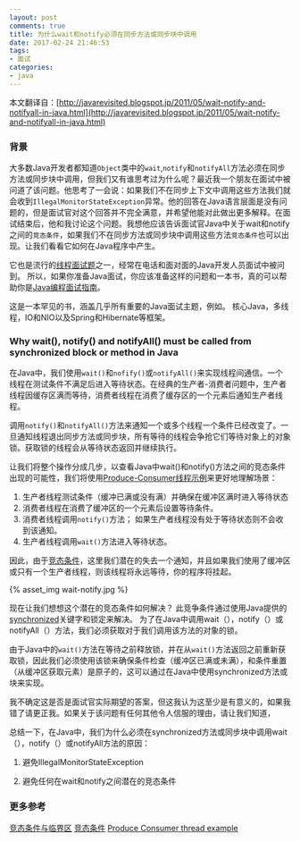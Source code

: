 ```yaml
---
layout: post
comments: true
title: 为什么wait和notify必须在同步方法或同步块中调用
date: 2017-02-24 21:46:53
tags:
- 面试
categories:
- java
---
```


本文翻译自：[http://javarevisited.blogspot.jp/2011/05/wait-notify-and-notifyall-in-java.html](http://javarevisited.blogspot.jp/2011/05/wait-notify-and-notifyall-in-java.html)

### 背景

大多数Java开发者都知道`Object`类中的`wait`,`notify`和`notifyAll`方法必须在同步方法或同步块中调用，但我们又有谁思考过为什么呢？最近我一个朋友在面试中被问道了该问题。他思考了一会说：如果我们不在同步上下文中调用这些方法我们就会收到`IllegalMonitorStateException`异常。他的回答在Java语言层面是没有问题的，但是面试官对这个回答并不完全满意，并希望他能对此做出更多解释。在面试结束后，他和我讨论这个问题。我想他应该告诉面试官Java中关于wait和notify之间的`竞态条件`，如果我们不在同步方法或同步块中调用这些方法`竞态条件`也可以出现。让我们看看它如何在Java程序中产生。

<!-- more -->

它也是流行的[线程面试题](http://javarevisited.blogspot.com/2014/07/top-50-java-multithreading-interview-questions-answers.html)之一，经常在电话和面对面的Java开发人员面试中被问到。 所以，如果你准备Java面试，你应该准备这样的问题和一本书，真的可以帮助你是[Java编程面试指南](http://www.amazon.com/Java-Programming-Interviews-Exposed-Markham/dp/1118722868?tag=javamysqlanta-20)。

这是一本罕见的书，涵盖几乎所有重要的Java面试主题，例如。 核心Java，多线程，IO和NIO以及Spring和Hibernate等框架。


### Why wait(), notify() and notifyAll() must be called from synchronized block or method in Java

在Java中，我们使用`wait()`和`nofify()`或`notifyAll()`来实现线程间通信。一个线程在测试条件不满足后进入等待状态。在经典的生产者-消费者问题中，生产者线程因缓存区满而等待，消费者线程在消费了缓存区的一个元素后通知生产者线程。

调用`notify()`和`notifyAll()`方法来通知一个或多个线程一个条件已经改变了。一旦通知线程退出同步方法或同步块，所有等待的线程会争抢它们等待对象上的对象锁。获取锁的线程会从等待状态返回并继续执行。

让我们将整个操作分成几步，以查看Java中wait()和notify()方法之间的竞态条件出现的可能性，我们将使用[Produce-Consumer线程示例](http://javarevisited.blogspot.com/2015/06/java-lock-and-condition-example-producer-consumer.html)来更好地理解场景：

1. 生产者线程测试条件（缓冲已满或没有满）并确保在缓冲区满时进入等待状态
2. 消费者线程在消费了缓冲区的一个元素后设置等待条件。
3. 消费者线程调用`notify()`方法； 如果生产者线程没有处于等待状态则不会收到该通知。
4. 生产者线程调用`wait()`方法进入等待状态。

因此，由于[竞态条件](http://javarevisited.blogspot.com/2012/02/what-is-race-condition-in.html)，这里我们潜在的失去一个通知，并且如果我们使用了缓冲区或只有一个生产者线程，则该线程将永远等待，你的程序将挂起。

{% asset_img wait-notify.jpg %}

现在让我们想想这个潜在的竞态条件如何解决？ 此竞争条件通过使用Java提供的[synchronized](http://javarevisited.blogspot.com/2011/04/synchronization-in-java-synchronized.html)关键字和锁定来解决。 为了在Java中调用wait（），notify（）或notifyAll（）方法，我们必须获取对于我们调用该方法的对象的锁。

由于Java中的`wait()`方法在等待之前释放锁，并在从`wait()`方法返回之前重新获取锁，因此我们必须使用该锁来确保条件检查（缓冲区已满或未满），和条件重置（从缓冲区获取元素）是原子的，这可以通过在Java中使用synchronized方法或块来实现。

我不确定这是否是面试官实际期望的答案，但这我认为这至少是有意义的，如果我错了请更正我。如果关于该问题有任何其他令人信服的理由，请让我们知道，

总结一下，在Java中，我们为什么必须在synchronized方法或同步块中调用wait（），notify（）或notifyAll方法的原因：

1) 避免IllegalMonitorStateException 

2) 避免任何在wait和notify之间潜在的竞态条件


### 更多参考

[竞态条件与临界区](http://ifeve.com/race-conditions-and-critical-sections/)
[竞态条件](http://javarevisited.blogspot.com/2012/02/what-is-race-condition-in.html)
[Produce Consumer thread example](http://javarevisited.blogspot.com/2015/06/java-lock-and-condition-example-producer-consumer.html)


